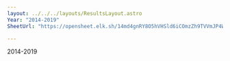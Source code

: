```yaml
---
layout: ../../../layouts/ResultsLayout.astro
Year: "2014-2019"
SheetUrl: "https://opensheet.elk.sh/14md4gnRY8O5hVHSld6iCOmzZh9TVVmJP4WSpi-W980s/1"

---
```


2014-2019


